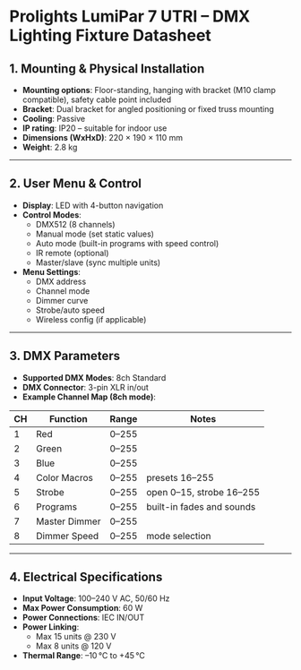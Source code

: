 # Prolights LumiPar 7 UTRI – DMX Lighting Fixture Datasheet

## 1. Mounting & Physical Installation

* **Mounting options**: Floor-standing, hanging with bracket (M10 clamp compatible), safety cable point included
* **Bracket**: Dual bracket for angled positioning or fixed truss mounting
* **Cooling**: Passive
* **IP rating**: IP20 – suitable for indoor use
* **Dimensions (WxHxD)**: 220 × 190 × 110 mm
* **Weight**: 2.8 kg

---

## 2. User Menu & Control

* **Display**: LED with 4-button navigation
* **Control Modes**:
  * DMX512 (8 channels)
  * Manual mode (set static values)
  * Auto mode (built-in programs with speed control)
  * IR remote (optional)
  * Master/slave (sync multiple units)
* **Menu Settings**:
  * DMX address
  * Channel mode
  * Dimmer curve
  * Strobe/auto speed
  * Wireless config (if applicable)

---

## 3. DMX Parameters

* **Supported DMX Modes**: 8ch Standard
* **DMX Connector**: 3-pin XLR in/out
* **Example Channel Map (8ch mode)**:

| CH | Function       | Range | Notes |
| -- | -------------- | ----- | ----- |
| 1  | Red            | 0–255 |       |
| 2  | Green          | 0–255 |       |
| 3  | Blue           | 0–255 |       |
| 4  | Color Macros   | 0–255 | presets 16–255 |
| 5  | Strobe         | 0–255 | open 0–15, strobe 16–255 |
| 6  | Programs       | 0–255 | built-in fades and sounds |
| 7  | Master Dimmer  | 0–255 |       |
| 8  | Dimmer Speed   | 0–255 | mode selection |

---

## 4. Electrical Specifications

* **Input Voltage**: 100–240 V AC, 50/60 Hz
* **Max Power Consumption**: 60 W
* **Power Connections**: IEC IN/OUT
* **Power Linking**:
  * Max 15 units @ 230 V
  * Max 8 units @ 120 V
* **Thermal Range**: –10 °C to +45 °C

